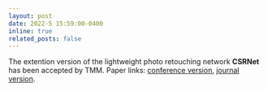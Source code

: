 ```yaml
---
layout: post
date: 2022-5 15:59:00-0400
inline: true
related_posts: false
---
```


The extention version of the lightweight photo retouching network **CSRNet** has been accepted by TMM. Paper links: [conference version](https://link.springer.com/chapter/10.1007/978-3-030-58601-0_40), [journal version](https://arxiv.org/abs/2104.06279).